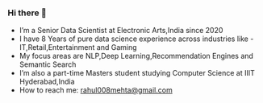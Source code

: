 ### Hi there 👋

- I’m a Senior Data Scientist at Electronic Arts,India since 2020
- I have 8 Years of pure data science experience across industries like - IT,Retail,Entertainment and Gaming
- My focus areas are NLP,Deep Learning,Recommendation Engines and Semantic Search
- I’m also a part-time Masters student studying Computer Science at IIIT Hyderabad,India
- How to reach me: rahul008mehta@gmail.com
